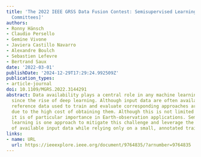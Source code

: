 ```yaml
---
title: 'The 2022 IEEE GRSS Data Fusion Contest: Semisupervised Learning [Technical
  Committees]'
authors:
- Ronny Hänsch
- Claudio Persello
- Gemine Vivone
- Javiera Castillo Navarro
- Alexandre Boulch
- Sebastien Lefevre
- Bertrand Saux
date: '2022-03-01'
publishDate: '2024-12-29T17:29:24.992509Z'
publication_types:
- article-journal
doi: 10.1109/MGRS.2022.3144291
abstract: Data availability plays a central role in any machine learning setup, especially
  since the rise of deep learning. Although input data are often available in abundance,
  reference data used to train and evaluate corresponding approaches are usually scarce
  due to the high cost of obtaining them. Although this is not limited to remote sensing,
  it is of particular importance in Earth-observation applications. Semisupervised
  learning is one approach to mitigate this challenge and leverage the large amount
  of available input data while relying only on a small, annotated training set.
links:
- name: URL
  url: https://ieeexplore.ieee.org/document/9764835/?arnumber=9764835
---
```

